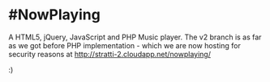 # #NowPlaying

A HTML5, jQuery, JavaScript and PHP Music player. The v2 branch is as far as we got before PHP implementation - which we are now hosting for security reasons at http://stratti-2.cloudapp.net/nowplaying/

:)
